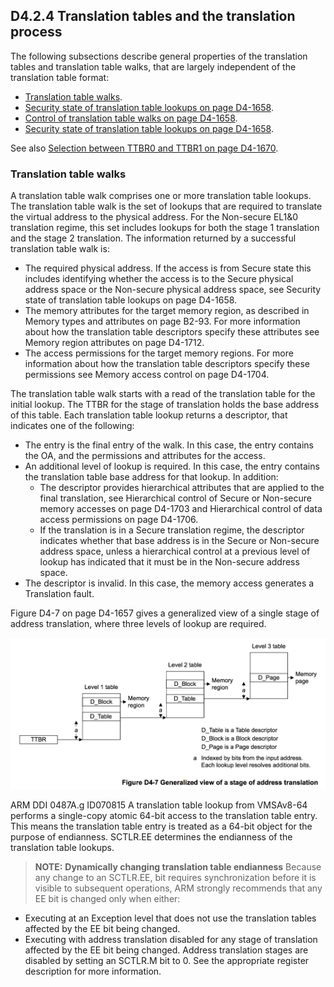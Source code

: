 ## D4.2.4 Translation tables and the translation process

The following subsections describe general properties of the translation tables and translation table walks, that are largely independent of the translation table format:
* [Translation table walks](#).
* [Security state of translation table lookups on page D4-1658](#).
* [Control of translation table walks on page D4-1658](#).
* [Security state of translation table lookups on page D4-1658](#).

See also [Selection between TTBR0 and TTBR1 on page D4-1670](#).

### Translation table walks

A translation table walk comprises one or more translation table lookups. The translation table walk is the set of lookups that are required to translate the virtual address to the physical address. For the Non-secure EL1&0 translation regime, this set includes lookups for both the stage 1 translation and the stage 2 translation. The information returned by a successful translation table walk is:
* The required physical address. If the access is from Secure state this includes identifying whether the access is to the Secure physical address space or the Non-secure physical address space, see Security state of translation table lookups on page D4-1658.
* The memory attributes for the target memory region, as described in Memory types and attributes on page B2-93. For more information about how the translation table descriptors specify these attributes see Memory region attributes on page D4-1712.
* The access permissions for the target memory regions. For more information about how the translation table descriptors specify these permissions see Memory access control on page D4-1704.

The translation table walk starts with a read of the translation table for the initial lookup. The TTBR for the stage of translation holds the base address of this table. Each translation table lookup returns a descriptor, that indicates one of the following:

* The entry is the final entry of the walk. In this case, the entry contains the OA, and the permissions and attributes for the access.
* An additional level of lookup is required. In this case, the entry contains the translation table base address for that lookup. In addition:
    - The descriptor provides hierarchical attributes that are applied to the final translation, see Hierarchical control of Secure or Non-secure memory accesses on page D4-1703 and Hierarchical control of data access permissions on page D4-1706.
    - If the translation is in a Secure translation regime, the descriptor indicates whether that base address is in the Secure or Non-secure address space, unless a hierarchical control at a previous level of lookup has indicated that it must be in the Non-secure address space.
* The descriptor is invalid. In this case, the memory access generates a Translation fault.

Figure D4-7 on page D4-1657 gives a generalized view of a single stage of address translation, where three levels of lookup are required.

![](figure_d4_7.png)

ARM DDI 0487A.g ID070815
A translation table lookup from VMSAv8-64 performs a single-copy atomic 64-bit access to the translation table entry. This means the translation table entry is treated as a 64-bit object for the purpose of endianness. SCTLR.EE determines the endianness of the translation table lookups.

> **NOTE:**
**Dynamically changing translation table endianness**
Because any change to an SCTLR.EE, bit requires synchronization before it is visible to subsequent operations, ARM strongly recommends that any EE bit is changed only when either:
* Executing at an Exception level that does not use the translation tables affected by the EE bit being changed.
* Executing with address translation disabled for any stage of translation affected by the EE bit being changed.
Address translation stages are disabled by setting an SCTLR.M bit to 0. See the appropriate register description for more information.

